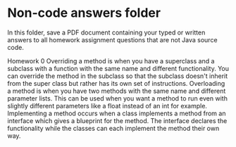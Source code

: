 # Non-code answers folder

In this folder, save a PDF document containing your typed or written answers to all homework assignment questions that are not Java source code.

Homework 0
Overriding a method is when you have a superclass and a subclass with a function with the same name and different functionality. You can override the method in the subclass so that the subclass doesn't inherit from the super class but rather has its own set of instructions. 
Overloading a method is when you have two methods with the same name and different parameter lists. This can be used when you want a method to run even with slightly different parameters like a float instead of an int for example. 
Implementing a method occurs when a class implements a method from an interface which gives a blueprint for the method. The interface declares the functionality while the classes can each implement the method their own way. 
